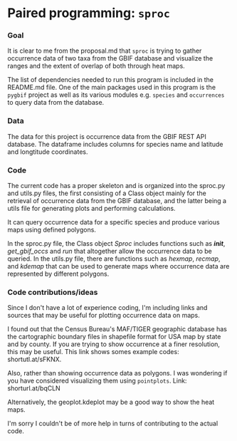# Paired programming: ``sproc``

### Goal
It is clear to me from the proposal.md that ``sproc`` is trying to gather occurrence data of two taxa from the GBIF database and visualize the ranges and the extent of overlap of both through heat maps.

The list of dependencies needed to run this program is included in the README.md file.
One of the main packages used in this program is the ``pygbif`` project as well as its various modules e.g. ``species`` and ``occurrences`` to query data from the database. 

### Data
The data for this project is occurrence data from the GBIF REST API database. The dataframe includes columns for species name and latitude and longtitude coordinates.

### Code
The current code has a proper skeleton and is organized into the sproc.py and utils.py files, the first consisting of a Class object mainly for the retrieval of occurrence data from the GBIF database, and the latter being a utils file for generating plots and performing calculations.

It can query occurrence data for a specific species and produce various maps using defined polygons.

In the sproc.py file, the Class object *Sproc* includes functions such as *__init__*, *get_gbif_occs* and *run* that altogether allow the occurrence data to be queried.
In the utils.py file, there are functions such as *hexmap*, *recmap*, and *kdemap* that can be used to generate maps where occurrence data are represented by different polygons.  

### Code contributions/ideas

Since I don't have a lot of experience coding, I'm including links and sources that may be useful for plotting occurrence data on maps.

I found out that the Census Bureau's MAF/TIGER geographic database has the cartographic boundary files in shapefile format for USA map by state and by county. If you are trying to show occurrence at a finer resolution, this may be useful.
This link shows somes example codes: shortutl.at/sFKNX.

Also, rather than showing occurrence data as polygons. I was wondering if you have considered visualizing them using ``pointplots``.
Link: shorturl.at/bqCLN

Alternatively, the geoplot.kdeplot may be a good way to show the heat maps.

I'm sorry I couldn't be of more help in turns of contributing to the actual code.
